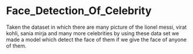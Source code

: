 # Face_Detection_Of_Celebrity
Taken the dataset in which there are many picture of the lionel messi, virat kohli, sania mirja and many more celebrities by using these data set we made a model which detect the face of them if we give the face of anyone of them.
